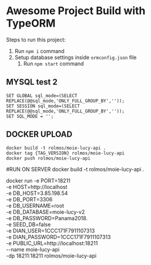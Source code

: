 # Awesome Project Build with TypeORM

Steps to run this project:

1. Run `npm i` command
2. Setup database settings inside `ormconfig.json` file
   1. Run `npm start` command

## MYSQL  test 2

    SET GLOBAL sql_mode=(SELECT REPLACE(@@sql_mode,'ONLY_FULL_GROUP_BY',''));
    SET SESSION sql_mode=(SELECT REPLACE(@@sql_mode,'ONLY_FULL_GROUP_BY',''));
    SET SQL_MODE = ''; 


## DOCKER UPLOAD

    docker build -t rolmos/moie-lucy-api .
    docker tag {TAG_VERSION} rolmos/moie-lucy-api
    docker push rolmos/moie-lucy-api


#RUN ON SERVER
   docker build -t rolmos/moie-lucy-api .

   docker run -e PORT=18211 \
   -e HOST=http://localhost \
   -e DB_HOST=3.85.198.54 \
   -e DB_PORT=3306 \
   -e DB_USERNAME=root \
   -e DB_DATABASE=moie-lucy-v2 \
   -e DB_PASSWORD=Panama2018. \
   -e SEED_DB=false \
   -e DIAN_USER=1CCC171F7911107313 \
   -e DIAN_PASSWORD=1CCC171F7911107313 \
   -e PUBLIC_URL=http://localhost:18211 \
   --name moie-lucy-api \
   -dp 18211:18211 rolmos/moie-lucy-api

